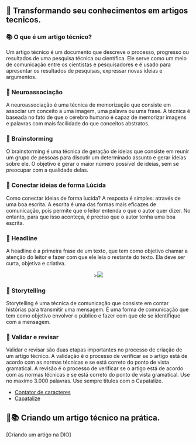 ## 📓 Transformando seu conhecimentos em artigos tecnicos.

### 📚 O que é um artigo técnico?

Um artigo técnico é um documento que descreve o processo, progresso ou resultados de uma pesquisa técnica ou científica. Ele serve como um meio de comunicação entre os cientistas e pesquisadores e é usado para apresentar os resultados de pesquisas, expressar novas ideias e argumentos.

### 📌 Neuroassociação

A neuroassociação é uma técnica de memorização que consiste em associar um conceito a uma imagem, uma palavra ou uma frase. A técnica é baseada no fato de que o cérebro humano é capaz de memorizar imagens e palavras com mais facilidade do que conceitos abstratos.

### 📌 Brainstorming

O brainstorming é uma técnica de geração de ideias que consiste em reunir um grupo de pessoas para discutir um determinado assunto e gerar ideias sobre ele. O objetivo é gerar o maior número possível de ideias, sem se preocupar com a qualidade delas.

### 📌 Conectar ideias de forma Lúcida

Como conectar ideias de forma lucida? A resposta é simples: através de uma boa escrita. A escrita é uma das formas mais eficazes de comunicação, pois permite que o leitor entenda o que o autor quer dizer. No entanto, para que isso aconteça, é preciso que o autor tenha uma boa escrita.

### 📌 Headline

A headline é a primeira frase de um texto, que tem como objetivo chamar a atenção do leitor e fazer com que ele leia o restante do texto. Ela deve ser curta, objetiva e criativa.

<div align=center>><img src="https://cdn.discordapp.com/attachments/1020872567738863716/1175808626527580192/image.png?ex=656c941e&is=655a1f1e&hm=de664fd3e312cc7bd865b349a9aec2c40a483c0b30b1bcb251c0fea3e1affc71&"></div>

### 📌 Storytelling

Storytelling é uma técnica de comunicação que consiste em contar histórias para transmitir uma mensagem. É uma forma de comunicação que tem como objetivo envolver o público e fazer com que ele se identifique com a mensagem.

### 📌 Validar e revisar

Validar e revisar são duas etapas importantes no processo de criação de um artigo técnico. A validação é o processo de verificar se o artigo está de acordo com as normas técnicas e se está correto do ponto de vista gramatical. A revisão é o processo de verificar se o artigo está de acordo com as normas técnicas e se está correto do ponto de vista gramatical. Use no maximo 3.000 palavras. Use sempre titulos com o Capatalize. 

* [Contator de caracteres](https://www.invertexto.com/contador-caracteres)
* [Capatalize](https://capitalizemytitle.com)


## 📓📚 Criando um artigo técnico na prática. 

[Criando um artigo na DIO]